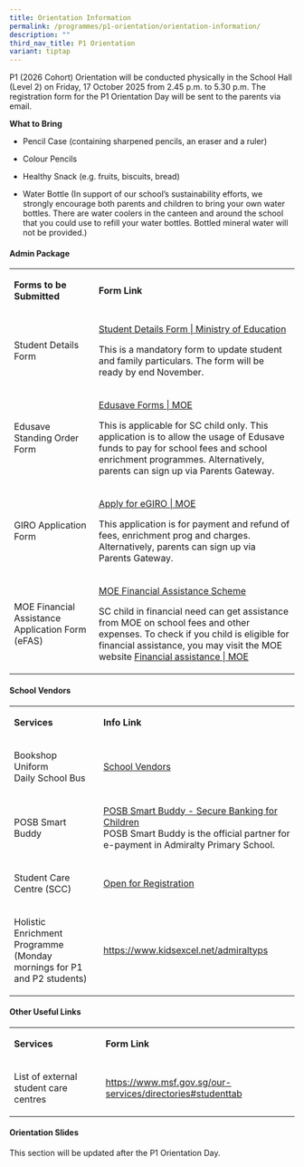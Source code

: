 ```yaml
---
title: Orientation Information
permalink: /programmes/p1-orientation/orientation-information/
description: ""
third_nav_title: P1 Orientation
variant: tiptap
---
```

<p>P1 (2026 Cohort) Orientation will be conducted physically in the School
Hall (Level 2) on Friday, 17 October 2025 from 2.45 p.m. to 5.30 p.m. The
registration form for the P1 Orientation Day will be sent to the parents
via email.</p>
<p><strong>What to Bring</strong>
</p>
<ul data-tight="true" class="tight">
<li>
<p>Pencil Case (containing sharpened pencils, an eraser and a ruler)</p>
</li>
<li>
<p>Colour Pencils</p>
</li>
<li>
<p>Healthy Snack (e.g. fruits, biscuits, bread)</p>
</li>
<li>
<p>Water Bottle (In support of our school’s sustainability efforts, we strongly
encourage both parents and children to bring your own water bottles. There
are water coolers in the canteen and around the school that you could use
to refill your water bottles. Bottled mineral water will not be provided.)</p>
</li>
</ul>
<h4>Admin Package</h4>
<table style="minWidth: 50px">
<colgroup>
<col>
<col>
</colgroup>
<tbody>
<tr>
<td rowspan="1" colspan="1">
<p><strong>Forms to be Submitted</strong>
</p>
</td>
<td rowspan="1" colspan="1">
<p><strong>Form Link</strong>
</p>
</td>
</tr>
<tr>
<td rowspan="1" colspan="1">
<p>Student Details Form</p>
</td>
<td rowspan="1" colspan="1">
<p><a href="https://pg.moe.edu.sg/forms/sdf" rel="noopener noreferrer nofollow" target="_blank">Student Details Form | Ministry of Education</a>
</p>
<p>This is a mandatory form to update student and family particulars. The
form will be ready by end November.</p>
</td>
</tr>
<tr>
<td rowspan="1" colspan="1">
<p>Edusave Standing Order Form</p>
</td>
<td rowspan="1" colspan="1">
<p><a href="https://www.moe.gov.sg/quick-links/forms" rel="noopener noreferrer nofollow" target="_blank">Edusave Forms | MOE</a>
</p>
<p>This is applicable for SC child only. This application is to allow the
usage of Edusave funds to pay for school fees and school enrichment programmes.
Alternatively, parents can sign up via Parents Gateway.</p>
</td>
</tr>
<tr>
<td rowspan="1" colspan="1">
<p>GIRO Application Form</p>
</td>
<td rowspan="1" colspan="1">
<p><a href="https://www.moe.gov.sg/financial-matters/fees/egiro/" rel="noopener noreferrer nofollow" target="_blank">Apply for eGIRO | MOE</a>
</p>
<p>This application is for payment and refund of fees, enrichment prog and
charges. Alternatively, parents can sign up via Parents Gateway.</p>
</td>
</tr>
<tr>
<td rowspan="1" colspan="1">
<p>MOE Financial Assistance Application Form (eFAS)</p>
</td>
<td rowspan="1" colspan="1">
<p><a href="https://www.admiraltypri.moe.edu.sg/general-information/moe-fas/" rel="noopener noreferrer nofollow" target="_blank">MOE Financial Assistance Scheme</a>
</p>
<p>SC child in financial need can get assistance from MOE on school fees
and other expenses. To check if you child is eligible for financial assistance,
you may visit the MOE website <a href="https://www.moe.gov.sg/financial-matters/financial-assistance" rel="noopener noreferrer nofollow" target="_blank">Financial assistance | MOE</a>
</p>
</td>
</tr>
</tbody>
</table>
<h4>School Vendors</h4>
<table style="minWidth: 50px">
<colgroup>
<col>
<col>
</colgroup>
<tbody>
<tr>
<td rowspan="1" colspan="1">
<p><strong>Services</strong>
</p>
</td>
<td rowspan="1" colspan="1">
<p><strong>Info Link</strong>
</p>
</td>
</tr>
<tr>
<td rowspan="3" colspan="1">
<p>Bookshop
<br>Uniform
<br>Daily School Bus</p>
</td>
<td rowspan="3" colspan="1">
<p><a href="https://www.admiraltypri.moe.edu.sg/general-information/school-vendors/" rel="noopener nofollow" target="_blank">School Vendors</a>
</p>
</td>
</tr>
<tr></tr>
<tr></tr>
<tr>
<td rowspan="1" colspan="1">
<p>POSB Smart Buddy</p>
</td>
<td rowspan="1" colspan="1">
<p><a href="https://www.posb.com.sg/personal/deposits/bank-with-ease/posb-smart-buddy" rel="noopener noreferrer nofollow" target="_blank">POSB Smart Buddy - Secure Banking for Children </a>
<br>POSB Smart Buddy is the official partner for e-payment in Admiralty Primary
School.</p>
</td>
</tr>
<tr>
<td rowspan="1" colspan="1">
<p>Student Care Centre (SCC)</p>
</td>
<td rowspan="1" colspan="1">
<p><a href="https://docs.google.com/forms/d/1O-J0HyEqyHJgEpJTEt1tmyPQ1UaMaO-cuskzsyLQ2gI/viewform?pli=1&amp;pli=1&amp;edit_requested=true" rel="noopener nofollow" target="_blank">Open for Registration</a>
</p>
</td>
</tr>
<tr>
<td rowspan="1" colspan="1">
<p>Holistic Enrichment Programme (Monday mornings for P1 and P2 students)</p>
</td>
<td rowspan="1" colspan="1">
<p><a href="https://www.kidsexcel.net/admiraltyps" rel="noopener noreferrer nofollow" target="_blank">https://www.kidsexcel.net/admiraltyps</a>
</p>
</td>
</tr>
</tbody>
</table>
<h4>Other Useful Links</h4>
<table style="minWidth: 50px">
<colgroup>
<col>
<col>
</colgroup>
<tbody>
<tr>
<td rowspan="1" colspan="1">
<p><strong>Services</strong>
</p>
</td>
<td rowspan="1" colspan="1">
<p><strong>Form Link</strong>
</p>
</td>
</tr>
<tr>
<td rowspan="1" colspan="1">
<p>List of external student care centres</p>
</td>
<td rowspan="1" colspan="1">
<p><a href="https://www.msf.gov.sg/our-services/directories#studenttab" rel="noopener noreferrer nofollow" target="_blank">https://www.msf.gov.sg/our-services/directories#studenttab</a>
</p>
</td>
</tr>
</tbody>
</table>
<h4>Orientation Slides</h4>
<p>This section will be updated after the P1 Orientation Day.</p>
<p></p>
<p></p>